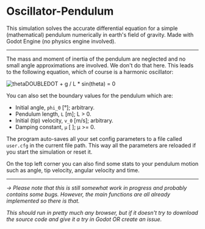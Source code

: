# Oscillator-Pendulum

This simulation solves the accurate differential equation for a simple (mathematical) pendulum numerically in earth's field of gravity. Made with Godot Engine (no physics engine involved).

---

The mass and moment of inertia of the pendulum are neglected and no small angle approximations are involved. We don't do that here. This leads to the following equation, which of course is a harmonic oscillator:

![thetaDOUBLEDOT + g / L * sin(theta) = 0](https://wikimedia.org/api/rest_v1/media/math/render/svg/36e0d601a33a7562dfb162abd7e58859a40ccff1)

You can also set the boundary values for the pendulum which are:
* Initial angle, ``phi_0`` [°]; arbitrary.
* Pendulum length, ``L`` [m]; L > 0.
* Initial (tip) velocity, ``v_0`` [m/s]; arbitrary.
* Damping constant, ``µ`` [ ]; µ >= 0.

The program auto-saves all your set config parameters to a file called ``user.cfg`` in the current file path. This way all the parameters are reloaded if you start the simulation or reset it.

On the top left corner you can also find some stats to your pendulum motion such as angle, tip velocity, angular velocity and time.

---

_-> Please note that this is still somewhat work in progress and probably contains some bugs. However, the main functions are all already implemented so there is that._

_This should run in pretty much any browser, but if it doesn't try to download the source code and give it a try in Godot OR create an issue._
